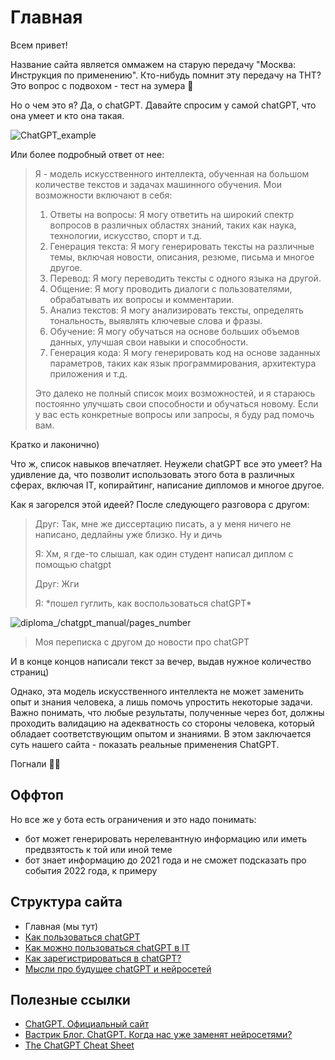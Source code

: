 # Главная

Всем привет! 

Название сайта является оммажем на старую передачу "Москва: Инструкция по применению". Кто-нибудь помнит эту передачу на ТНТ? Это вопрос с подвохом - тест на зумера 🤣

Но о чем это я? Да, о chatGPT. Давайте спросим у самой chatGPT, что она умеет и кто она такая.

![ChatGPT_example](/chatgpt_manual/images/chatGPT_main_page/ChatGPT_example.png)

Или более подробный ответ от нее:

> Я - модель искусственного интеллекта, обученная на большом количестве текстов и задачах машинного обучения. Мои возможности включают в себя:
>
> 1. Ответы на вопросы: Я могу ответить на широкий спектр вопросов в различных областях знаний, таких как наука, технологии, искусство, спорт и т.д.
> 2. Генерация текста: Я могу генерировать тексты на различные темы, включая новости, описания, резюме, письма и многое другое.
> 3. Перевод: Я могу переводить тексты с одного языка на другой.
> 4. Общение: Я могу проводить диалоги с пользователями, обрабатывать их вопросы и комментарии.
> 5. Анализ текстов: Я могу анализировать тексты, определять тональность, выявлять ключевые слова и фразы.
> 6. Обучение: Я могу обучаться на основе больших объемов данных, улучшая свои навыки и способности.
> 7. Генерация кода: Я могу генерировать код на основе заданных параметров, таких как язык программирования, архитектура приложения и т.д.
>
> Это далеко не полный список моих возможностей, и я стараюсь постоянно улучшать свои способности и обучаться новому. Если у вас есть конкретные вопросы или запросы, я буду рад помочь вам.

Кратко и лаконично) 

Что ж, список навыков впечатляет. Неужели chatGPT все это умеет? На удивление да, что позволит использовать этого бота в различных сферах, включая IT, копирайтинг, написание дипломов и многое другое. 

Как я загорелся этой идеей? После следующего разговора с другом:

> Друг: Так, мне же диссертацию писать, а у меня ничего не написано, дедлайны уже близко. Ну и дичь
>
> Я: Хм, я где-то слышал, как один студент написал диплом с помощью chatgpt
>
> Друг: Жги
>
> Я: \*пошел гуглить, как воспользоваться chatGPT\*

![diploma_/chatgpt_manual/pages_number](/chatgpt_manual/images/chatGPT_main_page/diploma_/chatgpt_manual/pages_number.jpg)

> Моя переписка с другом до новости про chatGPT

И в конце концов написали текст за вечер, выдав нужное количество страниц)

Однако, эта модель искусственного интеллекта не может заменить опыт и знания человека, а лишь помочь упростить некоторые задачи. Важно понимать, что любые результаты, полученные через бот, должны проходить валидацию на адекватность со стороны человека, который обладает соответствующим опытом и знаниями. В этом заключается суть нашего сайта - показать реальные применения ChatGPT.

Погнали 🏃‍♂️

## Оффтоп

Но все же у бота есть ограничения и это надо понимать:

- бот может генерировать нерелевантную информацию или иметь предвзятость к той или иной теме
- бот знает информацию до 2021 года и не сможет подсказать про события 2022 года, к примеру

## Структура сайта

- Главная (мы тут)
- [Как пользоваться chatGPT](/chatgpt_manual/pages/chatGPT_usage)
- [Как можно пользоваться chatGPT в IT](/chatgpt_manual/pages/chatGPT_IT_usage)
- [Как зарегистрироваться в chatGPT?](/chatgpt_manual/pages/chatGPT_registration) 
- [Мысли про будущее chatGPT и нейросетей](/chatgpt_manual/pages/future_of_chatGPT)

## Полезные ссылки

- [ChatGPT. Официальный сайт](https:/chat.openai.com/chat)
- [Вастрик Блог. ChatGPT. Когда нас уже заменят нейросетями?](https:/vas3k.blog/)
- [The ChatGPT Cheat Sheet](https:/www.kdnuggets.com/publications/sheets/ChatGPT_Cheatsheet_Costa.pdf)
